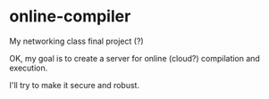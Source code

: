 online-compiler
===============

My networking class final project (?)

OK, my goal is to create a server for online (cloud?) compilation and execution.

I'll try to make it secure and robust.

